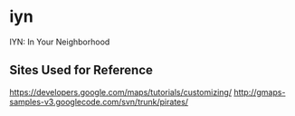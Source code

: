 # iyn
IYN: In Your Neighborhood

## Sites Used for Reference
https://developers.google.com/maps/tutorials/customizing/
http://gmaps-samples-v3.googlecode.com/svn/trunk/pirates/
